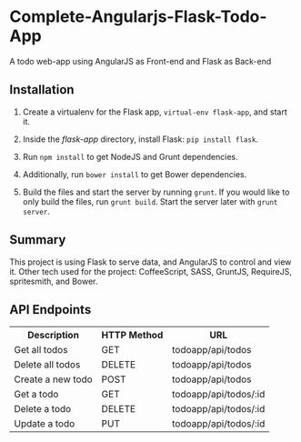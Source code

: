# Complete-Angularjs-Flask-Todo-App
A todo web-app using  AngularJS as Front-end and Flask as Back-end

## Installation

1. Create a virtualenv for the Flask app, `virtual-env flask-app`, and start it.

2. Inside the _flask-app_ directory, install Flask: `pip install flask`.

3. Run `npm install` to get NodeJS and Grunt dependencies.

4. Additionally, run `bower install` to get Bower dependencies.

5. Build the files and start the server by running `grunt`. If you would like to only build the files, run `grunt build`. Start the server later with `grunt server`.

## Summary

This project is using Flask to serve data, and AngularJS to control and view it. Other tech used for the project: CoffeeScript, SASS, GruntJS, RequireJS, spritesmith, and Bower.

## API Endpoints

<table>
<tr>
  <th>Description</th>
  <th>HTTP Method</th>
  <th>URL</th>
</tr>
<tr>
  <td>Get all todos</td>
  <td>GET</td>
  <td>todoapp/api/todos</td>
</tr>
<tr>
  <td>Delete all todos</td>
  <td>DELETE</td>
  <td>todoapp/api/todos</td>
</tr>
<tr>
  <td>Create a new todo</td>
  <td>POST</td>
  <td>todoapp/api/todos</td>
</tr>
<tr>
  <td>Get a todo</td>
  <td>GET</td>
  <td>todoapp/api/todos/:id</td>
</tr>
<tr>
  <td>Delete a todo</td>
  <td>DELETE</td>
  <td>todoapp/api/todos/:id</td>
</tr>
<tr>
  <td>Update a todo</td>
  <td>PUT</td>
  <td>todoapp/api/todos/:id</td>
</tr>
</table>
